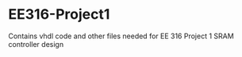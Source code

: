 # EE316-Project1
Contains vhdl code and other files needed for EE 316 Project 1 SRAM controller design
